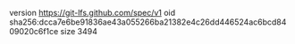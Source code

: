 version https://git-lfs.github.com/spec/v1
oid sha256:dcca7e6be91836ae43a055266ba21382e4c26dd446524ac6bcd8409020c6f1ce
size 3494
